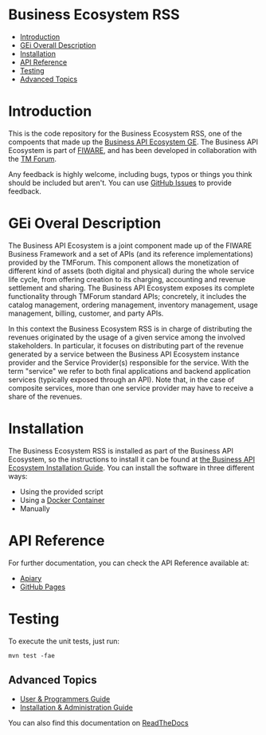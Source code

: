 # Business Ecosystem RSS

 * [Introduction](#introduction)
 * [GEi Overall Description](#gei-overall-description)
 * [Installation](#build-and-install)
 * [API Reference](#api-reference)
 * [Testing](#testing)
 * [Advanced Topics](#advanced-topics)

# Introduction

This is the code repository for the Business Ecosystem RSS, one of the compoents that made up the [Business API Ecosystem GE](https://github.com/FIWARE-TMForum/Business-API-Ecosystem). The Business API Ecosystem is part of [FIWARE](https://www.fiware.org), and has been developed in collaboration with the [TM Forum](https://www.tmforum.org/).

Any feedback is highly welcome, including bugs, typos or things you think should be included but aren't. You can use [GitHub Issues](https://github.com/FIWARE-TMForum/business-ecosystem-rss/issues/new) to provide feedback.

# GEi Overal Description

The Business API Ecosystem is a joint component made up of the FIWARE Business Framework and a set of APIs (and its reference implementations) provided by the TMForum. This component allows the monetization of different kind of assets (both digital and physical) during the whole service life cycle, from offering creation to its charging, accounting and revenue settlement and sharing. The Business API Ecosystem exposes its complete functionality through TMForum standard APIs; concretely, it includes the catalog management, ordering management, inventory management, usage management, billing, customer, and party APIs.

In this context the Business Ecosystem RSS is in charge of distributing the revenues originated by the usage of a given service among the involved stakeholders. In particular, it focuses on distributing part of the revenue generated by a service between the Business API Ecosystem instance provider and the Service Provider(s) responsible for the service. With the term "service" we refer to both final applications and backend application services (typically exposed through an API). Note that, in the case of composite services, more than one service provider may have to receive a share of the revenues.

# Installation

The Business Ecosystem RSS is installed as part of the Business API Ecosystem, so the instructions to install it can be found at [the Business API Ecosystem Installation Guide](http://business-api-ecosystem.readthedocs.io/en/latest/installation-administration-guide.html). You can install the software in three different ways:

* Using the provided script
* Using a [Docker Container]()
* Manually

# API Reference

For further documentation, you can check the API Reference available at:

* [Apiary](http://docs.fiwaretmfbizecosystem.apiary.io)
* [GitHub Pages](https://fiware-tmforum.github.io/Business-API-Ecosystem/)

# Testing

To execute the unit tests, just run:

```
mvn test -fae
```

## Advanced Topics

* [User & Programmers Guide](https://github.com/FIWARE-TMForum/Business-API-Ecosystem/blob/master/doc/user-programmer-guide.rst)
* [Installation & Administration Guide](https://github.com/FIWARE-TMForum/Business-API-Ecosystem/blob/master/doc/installation-administration-guide.rst)

You can also find this documentation on [ReadTheDocs](http://business-api-ecosystem.readthedocs.io)

